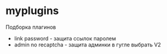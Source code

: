 <!-- @format -->

# myplugins

Подборка плагинов

- link password - защита ссылок паролем
- admin no recaptcha - защита админки в гугле выбрать V2
